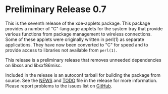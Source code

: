 [xde-applets -- release notes.  2019-12-21]: #

Preliminary Release 0.7
=======================

This is the seventh release of the xde-applets package.  This package
provides a number of "C"-language applets for the system tray that
provide various functions from package management to wireless
connections.  Some of these applets were originally written in perl(1)
as separate applications.  They have now been converted to "C" for speed
and to provide access to libraries not available from `perl(1)`.

This release is a preliminary release that removes unneeded
dependencies on libxss and libxxf86misc.

Included in the release is an autoconf tarball for building the package
from source.  See the [NEWS](NEWS) and [TODO](TODO) file in the release
for more information.  Please report problems to the issues list on
[GitHub](https://github.com/bbidulock/xde-applets/issues).


[ vim: set ft=markdown sw=4 tw=72 nocin nosi fo+=tcqlorn spell: ]: #
